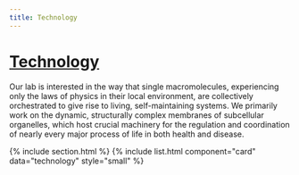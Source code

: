 ```yaml
---
title: Technology
---
```


# <u>Technology</u>

Our lab is interested in the way that single macromolecules, experiencing only the laws of physics in their local environment, are collectively orchestrated to give rise to living, self-maintaining systems. We primarily work on the dynamic, structurally complex membranes of subcellular organelles, which host crucial machinery for the regulation and coordination of nearly every major process of life in both health and disease. 

{% include section.html %}
{% include list.html component="card" data="technology" style="small" %}

